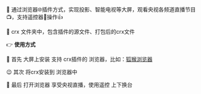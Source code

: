 📍 通过浏览器🌐插件方式，实现投影、智能电视等大屏，观看央视各频道直播节目📺，支持遥控器📱操作👍

🔎 crx 文件夹中，包含插件的源文件、打包后的crx文件

👉 <b>使用方式</b>

🤨 首先 大屏上安装 支持 crx插件的 浏览器，比如：<a href="https://lemurbrowser.com/app/zh.html">狐猴浏览器</a>

😉 其次 将crx安装到 浏览器中

🤩 最后 打开浏览器 享受央视直播，使用遥控 上下换台
